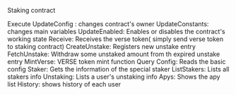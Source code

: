 Staking contract

Execute
    UpdateConfig : changes contract's owner
    UpdateConstants: changes main variables
    UpdateEnabled: Enables or disables the contract's working state
    Receive: Receives the verse token( simply send verse token to staking contract)
    CreateUnstake: Registers new unstake entry
    FetchUnstake: Withdraw some unstaked amount from th expired unstake entry
    MintVerse: VERSE token mint function
Query
    Config: Reads the basic config
    Staker: Gets the information of the special staker
    ListStakers: Lists all stakers info
    Unstaking: Lists a user's unstaking info
    Apys: Shows the apy list
    History: shows history of each user
